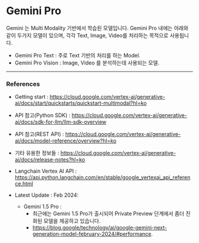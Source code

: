 # Gemini Pro  
Gemini 는 Multi Modality 기반에서 학습된 모델입니다. 
Gemini Pro 내에는 아래와 같이 두가지 모델이 있으며, 각각 Text, Image, Video를 처리하는 목적으로 사용됩니다.    
* Gemini Pro Text : 주로 Text 기반의 처리를 하는 Model.  
* Gemini Pro Vision : Image, Video 를 분석하는데 사용되는 모델.  

---

### References  
* Getting start : https://cloud.google.com/vertex-ai/generative-ai/docs/start/quickstarts/quickstart-multimodal?hl=ko
* API 참고(Python SDK) : https://cloud.google.com/vertex-ai/generative-ai/docs/sdk-for-llm/llm-sdk-overview
* API 참고(REST API) : https://cloud.google.com/vertex-ai/generative-ai/docs/model-reference/overview?hl=ko
* 기타 유용한 정보들 : https://cloud.google.com/vertex-ai/generative-ai/docs/release-notes?hl=ko

* Langchain Vertex AI API : https://api.python.langchain.com/en/stable/google_vertexai_api_reference.html

* Latest Update : Feb 2024: 
    - Gemini 1.5 Pro :   
        - 최근에는 Gemini 1.5 Pro가 출시되어 Private Preview 단계에서 좀더 진화된 모델을 제공하고 있습니다.  
        - https://blog.google/technology/ai/google-gemini-next-generation-model-february-2024/#performance. 

